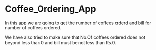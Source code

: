# Coffee_Ordering_App

In this app we are going to get the number of coffees orderd and bill for number of coffees ordered.

We have also tried to make sure that No.Of coffees ordered does not beyond less than 0 and bill must be not less than Rs.0.
